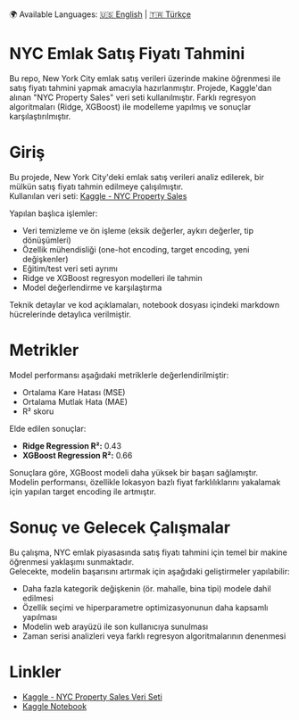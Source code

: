 🌍 Available Languages:
[🇺🇸 English](README.md) | [🇹🇷 Türkçe](README.tr.md)

# NYC Emlak Satış Fiyatı Tahmini

Bu repo, New York City emlak satış verileri üzerinde makine öğrenmesi ile satış fiyatı tahmini yapmak amacıyla hazırlanmıştır. Projede, Kaggle'dan alınan "NYC Property Sales" veri seti kullanılmıştır. Farklı regresyon algoritmaları (Ridge, XGBoost) ile modelleme yapılmış ve sonuçlar karşılaştırılmıştır.

# Giriş

Bu projede, New York City'deki emlak satış verileri analiz edilerek, bir mülkün satış fiyatı tahmin edilmeye çalışılmıştır.  
Kullanılan veri seti: [Kaggle - NYC Property Sales](https://www.kaggle.com/datasets/new-york-city/nyc-property-sales)

Yapılan başlıca işlemler:
- Veri temizleme ve ön işleme (eksik değerler, aykırı değerler, tip dönüşümleri)
- Özellik mühendisliği (one-hot encoding, target encoding, yeni değişkenler)
- Eğitim/test veri seti ayrımı
- Ridge ve XGBoost regresyon modelleri ile tahmin
- Model değerlendirme ve karşılaştırma

Teknik detaylar ve kod açıklamaları, notebook dosyası içindeki markdown hücrelerinde detaylıca verilmiştir.

# Metrikler

Model performansı aşağıdaki metriklerle değerlendirilmiştir:
- Ortalama Kare Hatası (MSE)
- Ortalama Mutlak Hata (MAE)
- R² skoru

Elde edilen sonuçlar:
- **Ridge Regression R²:** 0.43
- **XGBoost Regression R²:** 0.66

Sonuçlara göre, XGBoost modeli daha yüksek bir başarı sağlamıştır.  
Modelin performansı, özellikle lokasyon bazlı fiyat farklılıklarını yakalamak için yapılan target encoding ile artmıştır.

# Sonuç ve Gelecek Çalışmalar

Bu çalışma, NYC emlak piyasasında satış fiyatı tahmini için temel bir makine öğrenmesi yaklaşımı sunmaktadır.  
Gelecekte, modelin başarısını artırmak için aşağıdaki geliştirmeler yapılabilir:
- Daha fazla kategorik değişkenin (ör. mahalle, bina tipi) modele dahil edilmesi
- Özellik seçimi ve hiperparametre optimizasyonunun daha kapsamlı yapılması
- Modelin web arayüzü ile son kullanıcıya sunulması
- Zaman serisi analizleri veya farklı regresyon algoritmalarının denenmesi

# Linkler

- [Kaggle - NYC Property Sales Veri Seti](https://www.kaggle.com/datasets/new-york-city/nyc-property-sales)
- [Kaggle Notebook](https://www.kaggle.com/code/u287ur/nyc-property-sales-price-prediction)